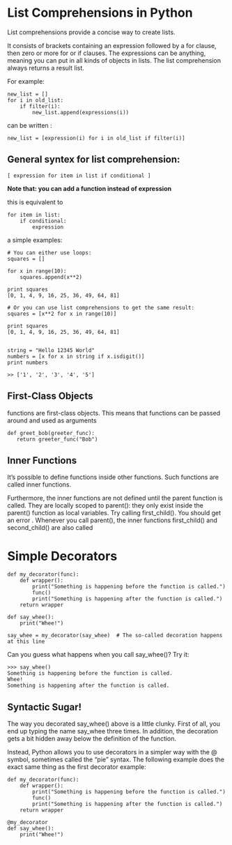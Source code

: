 # List Comprehensions in Python

List comprehensions provide a concise way to create lists.

It consists of brackets containing an expression followed by a for clause, then
zero or more for or if clauses. The expressions can be anything, meaning you can
put in all kinds of objects in lists. The list comprehension always returns a result list.


For example:

```
new_list = []
for i in old_list:
    if filter(i):
        new_list.append(expressions(i))

```

can be written :


```
new_list = [expression(i) for i in old_list if filter(i)]

```


## General syntex for list comprehension:

```
[ expression for item in list if conditional ]

```

**Note that: you can add a function instead of expression**

this is equivalent to

```
for item in list:
    if conditional:
        expression

```

a simple examples:


```
# You can either use loops:
squares = []

for x in range(10):
    squares.append(x**2)
 
print squares
[0, 1, 4, 9, 16, 25, 36, 49, 64, 81]

# Or you can use list comprehensions to get the same result:
squares = [x**2 for x in range(10)]

print squares
[0, 1, 4, 9, 16, 25, 36, 49, 64, 81]

```


```

string = "Hello 12345 World"
numbers = [x for x in string if x.isdigit()]
print numbers

>> ['1', '2', '3', '4', '5']

```

## First-Class Objects

 functions are first-class objects. This means that functions can be passed around and used as arguments

 ```
def greet_bob(greeter_func):
    return greeter_func("Bob")
 ```

 ## Inner Functions
It’s possible to define functions inside other functions. Such functions are called inner functions.

Furthermore, the inner functions are not defined until the parent function is called. They are locally scoped to parent(): they only exist inside the parent() function as local variables. Try calling first_child(). You should get an error . Whenever you call parent(), the inner functions first_child() and second_child() are also called


# Simple Decorators

```
def my_decorator(func):
    def wrapper():
        print("Something is happening before the function is called.")
        func()
        print("Something is happening after the function is called.")
    return wrapper

def say_whee():
    print("Whee!")

say_whee = my_decorator(say_whee)  # The so-called decoration happens at this line

```
Can you guess what happens when you call say_whee()? Try it:

```
>>> say_whee()
Something is happening before the function is called.
Whee!
Something is happening after the function is called.
```


## Syntactic Sugar!
The way you decorated say_whee() above is a little clunky. First of all, you end up typing the name say_whee three times. In addition, the decoration gets a bit hidden away below the definition of the function.

Instead, Python allows you to use decorators in a simpler way with the @ symbol, sometimes called the “pie” syntax. The following example does the exact same thing as the first decorator example:
```
def my_decorator(func):
    def wrapper():
        print("Something is happening before the function is called.")
        func()
        print("Something is happening after the function is called.")
    return wrapper

@my_decorator
def say_whee():
    print("Whee!")

```    
